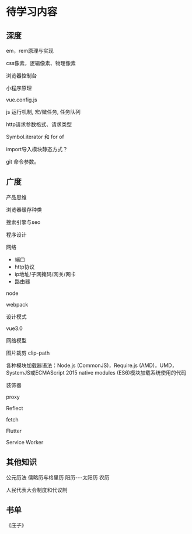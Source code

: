 # 待学习内容

## 深度

em，rem原理与实现

css像素，逻辑像素、物理像素

浏览器控制台

小程序原理

vue.config.js

js 运行机制, 宏/微任务, 任务队列

http请求参数格式、请求类型

Symbol.iterator 和 for of

import导入模块静态方式？

git 命令参数。


## 广度
产品思维

浏览器缓存种类

搜索引擎与seo

程序设计

网络
  - 端口
  - http协议
  - ip地址/子网掩码/网关/网卡
  - 路由器

node

webpack

设计模式

vue3.0

网络模型

图片裁剪	clip-path

各种模块加载器语法：Node.js (CommonJS)，Require.js (AMD)，UMD，SystemJS或ECMAScript 2015 native modules (ES6)模块加载系统使用的代码

装饰器

proxy

Reflect

fetch

Flutter

Service Worker


## 其他知识

公元历法
  儒略历与格里历
  阳历---太阳历
  农历

人民代表大会制度和代议制


## 书单
《庄子》

